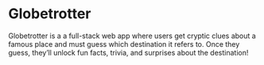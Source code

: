 # Globetrotter
Globetrotter is a a full-stack web app where users get cryptic clues about a famous place and must guess which destination it refers to. Once they guess, they’ll unlock fun facts, trivia, and surprises about the destination!
